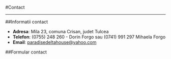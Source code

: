 #Contact

------

##Informatii contact
- **Adresa**: Mila 23, comuna Crisan, judet Tulcea
- **Telefon**: (0755) 248 260 - Dorin Forgo sau (0741) 991 297 Mihaela Forgo
- **Email**: <a href="mailto:paradisedeltahouse@yahoo.com">paradisedeltahouse@yahoo.com</a>

##Formular contact
